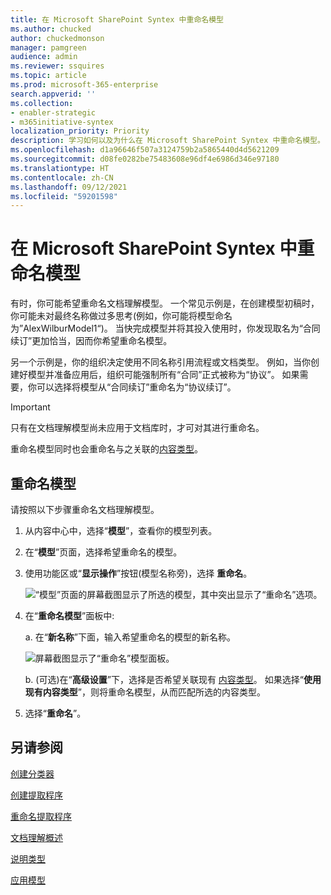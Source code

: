```yaml
---
title: 在 Microsoft SharePoint Syntex 中重命名模型
ms.author: chucked
author: chuckedmonson
manager: pamgreen
audience: admin
ms.reviewer: ssquires
ms.topic: article
ms.prod: microsoft-365-enterprise
search.appverid: ''
ms.collection:
- enabler-strategic
- m365initiative-syntex
localization_priority: Priority
description: 学习如何以及为什么在 Microsoft SharePoint Syntex 中重命名模型。
ms.openlocfilehash: d1a96646f507a3124759b2a5865440d4d5621209
ms.sourcegitcommit: d08fe0282be75483608e96df4e6986d346e97180
ms.translationtype: HT
ms.contentlocale: zh-CN
ms.lasthandoff: 09/12/2021
ms.locfileid: "59201598"
---
```

# <a name="rename-a-model-in-microsoft-sharepoint-syntex"></a>在 Microsoft SharePoint Syntex 中重命名模型

有时，你可能希望重命名文档理解模型。 一个常见示例是，在创建模型初稿时，你可能未对最终名称做过多思考(例如，你可能将模型命名为”AlexWilburModel1“)。 当快完成模型并将其投入使用时，你发现取名为“合同续订”更加恰当，因而你希望重命名模型。  

另一个示例是，你的组织决定使用不同名称引用流程或文档类型。 例如，当你创建好模型并准备应用后，组织可能强制所有“合同”正式被称为“协议”。 如果需要，你可以选择将模型从“合同续订”重命名为“协议续订”。

> [!IMPORTANT]
> 只有在文档理解模型尚未应用于文档库时，才可对其进行重命名。 

重命名模型同时也会重命名与之关联的[内容类型](/sharepoint/governance/content-type-and-workflow-planning#content-type-overview)。

## <a name="rename-a-model"></a>重命名模型

请按照以下步骤重命名文档理解模型。

1. 从内容中心中，选择“**模型**”，查看你的模型列表。

2. 在“**模型**”页面，选择希望重命名的模型。

3. 使用功能区或“**显示操作**”按钮(模型名称旁)，选择 **重命名**。 </br>

    ![“模型”页面的屏幕截图显示了所选的模型，其中突出显示了“重命名”选项。](../media/content-understanding/select-model-rename-both.png) </br>

4. 在“**重命名模型**”面板中:

   a. 在“**新名称**”下面，输入希望重命名的模型的新名称。</br>

    ![屏幕截图显示了“重命名”模型面板。](../media/content-understanding/rename-model-panel.png) </br>

   b. (可选)在“**高级设置**”下，选择是否希望关联现有 [内容类型](/sharepoint/governance/content-type-and-workflow-planning#content-type-overview)。 如果选择“**使用现有内容类型**”，则将重命名模型，从而匹配所选的内容类型。

5. 选择“**重命名**”。

## <a name="see-also"></a>另请参阅
[创建分类器](create-a-classifier.md)

[创建提取程序](create-an-extractor.md)

[重命名提取程序](rename-an-extractor.md)

[文档理解概述](document-understanding-overview.md)

[说明类型](explanation-types-overview.md)

[应用模型](apply-a-model.md) 

